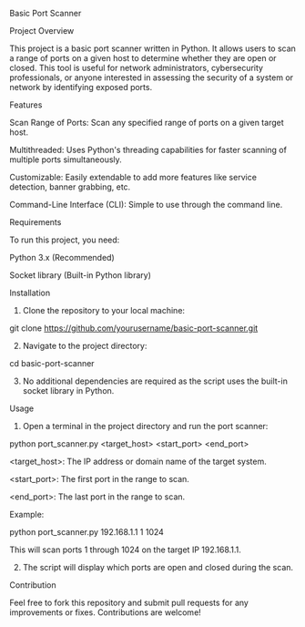 Basic Port Scanner

Project Overview

This project is a basic port scanner written in Python. It allows users to scan a range of ports on a given host to determine whether they are open or closed. This tool is useful for network administrators, cybersecurity professionals, or anyone interested in assessing the security of a system or network by identifying exposed ports.

Features

Scan Range of Ports: Scan any specified range of ports on a given target host.

Multithreaded: Uses Python's threading capabilities for faster scanning of multiple ports simultaneously.

Customizable: Easily extendable to add more features like service detection, banner grabbing, etc.

Command-Line Interface (CLI): Simple to use through the command line.


Requirements

To run this project, you need:

Python 3.x (Recommended)

Socket library (Built-in Python library)


Installation

1. Clone the repository to your local machine:

git clone https://github.com/yourusername/basic-port-scanner.git


2. Navigate to the project directory:

cd basic-port-scanner


3. No additional dependencies are required as the script uses the built-in socket library in Python.



Usage

1. Open a terminal in the project directory and run the port scanner:

python port_scanner.py <target_host> <start_port> <end_port>

<target_host>: The IP address or domain name of the target system.

<start_port>: The first port in the range to scan.

<end_port>: The last port in the range to scan.


Example:

python port_scanner.py 192.168.1.1 1 1024

This will scan ports 1 through 1024 on the target IP 192.168.1.1.


2. The script will display which ports are open and closed during the scan.



Contribution

Feel free to fork this repository and submit pull requests for any improvements or fixes. Contributions are welcome!
